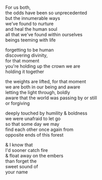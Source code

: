 For us both,  
the odds have been so unprecedented  
but the innumerable ways  
we've found to nurture  
and heal the human soul  
all that we've found within ourselves  
beings teeming with life  
  
forgetting to be human  
discovering divinity,  
for that moment  
you're holding up the crown we are  
holding it together  
  
the weights are lifted, for that moment  
we are both in our being and aware  
letting the light through, boldly  
aware that the world was passing by or still  
or forgiving  
  
deeply touched by humility & boldness  
we were unafraid to let go  
so that some day we may  
find each other once again from  
opposite ends of this forest  
  
& I know that  
I'd sooner catch fire  
& float away on the embers  
than forget the  
sweet sound of  
your name



